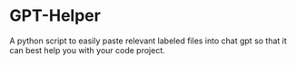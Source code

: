 # GPT-Helper
A python script to easily paste relevant labeled files into chat gpt so that it can best help you with your code project.
